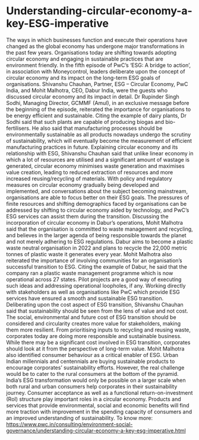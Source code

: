 # Understanding-circular-economy-a-key-ESG-imperative
The ways in which businesses function and execute their operations have changed as the global economy has undergone major transformations in the past few years. Organisations today are shifting towards adopting circular economy and engaging in sustainable practices that are environment friendly. In the fifth episode of PwC’s ‘ESG: A bridge to action’, in association with Moneycontrol, leaders deliberate upon the concept of circular economy and its impact on the long-term ESG goals of organisations.   Shivanshu Chauhan, Partner, ESG – Circular Economy, PwC India, and Mohit Malhotra, CEO, Dabur India, were the guests who discussed circular economy and its impact in detail. Dr Rupinder Singh Sodhi, Managing Director, GCMMF (Amul), in an exclusive message before the beginning of the episode, reiterated the importance for organisations to be energy efficient and sustainable. Citing the example of dairy plants, Dr Sodhi said that such plants are capable of producing biogas and bio-fertilisers. He also said that manufacturing processes should be environmentally sustainable as all products nowadays undergo the scrutiny of sustainability, which will eventually become the measurement of efficient manufacturing practices in future.  Explaining circular economy and its relationship with ESG, Shivanshu Chauhan said that unlike linear economy in which a lot of resources are utilised and a significant amount of wastage is generated, circular economy minimises waste generation and maximises value creation, leading to reduced extraction of resources and more increased reusing/recycling of materials. With policy and regulatory measures on circular economy gradually being developed and implemented, and conversations about the subject becoming mainstream, organisations are able to focus better on their ESG goals. The pressures of finite resources and shifting demographics faced by organisations can be addressed by shifting to circular economy aided by technology, and PwC’s ESG services can assist them during the transition.  Discussing the incorporation of circular economy in Dabur’s operations, Mohit Malhotra said that the organisation is committed to waste management and recycling, and believes in the larger agenda of being responsible towards the planet and not merely adhering to ESG regulations. Dabur aims to become a plastic waste neutral organisation in 2022 and plans to recycle the 22,000 metric tonnes of plastic waste it generates every year.  Mohit Malhotra also reiterated the importance of involving communities for an organisation’s successful transition to ESG. Citing the example of Dabur, he said that the company ran a plastic waste management programme which is now operational across 27 states. Pilot projects are a good way of executing such ideas and addressing operational loopholes, if any. Working directly with stakeholders as well as organisations like PwC which provide ESG services have ensured a smooth and sustainable ESG transition.  Deliberating upon the cost aspect of ESG transition, Shivanshu Chauhan said that sustainability should be seen from the lens of value and not cost. The social, environmental and future cost of ESG transition should be considered and circularity creates more value for stakeholders, making them more resilient. From prioritising inputs to recycling and reusing waste, corporates today are doing more responsible and sustainable business. While there may be a significant cost involved in ESG transition, corporates should look at it from the perspective of long-term value.  Mohit Malhotra also identified consumer behaviour as a critical enabler of ESG. Urban Indian millennials and centennials are buying sustainable products to encourage corporates’ sustainability efforts. However, the real challenge would be to cater to the rural consumers at the bottom of the pyramid. India’s ESG transformation would only be possible on a larger scale when both rural and urban consumers help corporates in their sustainability journey.  Consumer acceptance as well as a functional return-on-investment (RoI) structure play important roles in a circular economy. Products and services that provide environmental, social and economic benefits will find more traction with improvement in the spending capacity of consumers and an improved understanding of sustainability. To know more: https://www.pwc.in/consulting/environment-social-governance/understanding-circular-economy-a-key-esg-imperative.html
